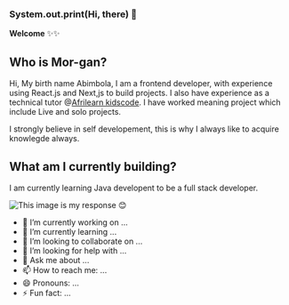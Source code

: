 ### System.out.print(**Hi, there**) 👋

**Welcome** ✨✨ 

## **Who is Mor-gan**? 

Hi, My birth name Abimbola, I am a frontend developer, with experience using React.js and Next,js to build projects. I also have experience as a technical tutor @[Afrilearn kidscode](https://kidscode.myafrilearn.com/). I have worked meaning project which include Live and solo projects. 

I strongly believe in self developement, this is why I always like to acquire knowlegde always.

## **What am I currently building**? 

I am currently learning Java developent to be a full stack developer.

![This image is my response :blush:](https://myoctocat.com/assets/images/base-octocat.svg)


- 🔭 I’m currently working on ...
- 🌱 I’m currently learning ...
- 👯 I’m looking to collaborate on ...
- 🤔 I’m looking for help with ...
- 💬 Ask me about ...
- 📫 How to reach me: ...
- 😄 Pronouns: ...
- ⚡ Fun fact: ...
